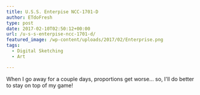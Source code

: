 ```yaml
---
title: U.S.S. Enterpise NCC-1701-D
author: ETdoFresh
type: post
date: 2017-02-10T02:50:12+00:00
url: /u-s-s-enterpise-ncc-1701-d/
featured_image: /wp-content/uploads/2017/02/Enterprise.png
tags:
  - Digital Sketching
  - Art

---
```

When I go away for a couple days, proportions get worse... so, I'll do better to stay on top of my game!
